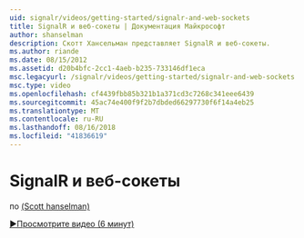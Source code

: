 ```yaml
---
uid: signalr/videos/getting-started/signalr-and-web-sockets
title: SignalR и веб-сокеты | Документация Майкрософт
author: shanselman
description: Скотт Хансельман представляет SignalR и веб-сокеты.
ms.author: riande
ms.date: 08/15/2012
ms.assetid: d20b4bfc-2cc1-4aeb-b235-733146df1eca
msc.legacyurl: /signalr/videos/getting-started/signalr-and-web-sockets
msc.type: video
ms.openlocfilehash: cf4439fbb85b321b1a371cd3c7268c341eee6439
ms.sourcegitcommit: 45ac74e400f9f2b7dbded66297730f6f14a4eb25
ms.translationtype: MT
ms.contentlocale: ru-RU
ms.lasthandoff: 08/16/2018
ms.locfileid: "41836619"
---
```

<a name="signalr-and-web-sockets"></a>SignalR и веб-сокеты
====================
по [(Scott hanselman)](https://github.com/shanselman)

[&#9654;Просмотрите видео (6 минут)](https://channel9.msdn.com/Blogs/ASP-NET-Site-Videos/signalr-and-web-sockets)
